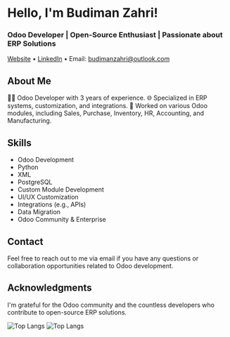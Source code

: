 # Hello, I'm Budiman Zahri!

### Odoo Developer | Open-Source Enthusiast | Passionate about ERP Solutions

[Website](https://www.yourwebsite.com) • [LinkedIn](https://id.linkedin.com/in/budiman-zahri-850266210) • Email: budimanzahri@outlook.com

## About Me

👨‍💻 Odoo Developer with 3 years of experience.
🌐 Specialized in ERP systems, customization, and integrations.
💼 Worked on various Odoo modules, including Sales, Purchase, Inventory, HR, Accounting, and Manufacturing.

## Skills

- Odoo Development
- Python
- XML
- PostgreSQL
- Custom Module Development
- UI/UX Customization
- Integrations (e.g., APIs)
- Data Migration
- Odoo Community & Enterprise

## Contact

Feel free to reach out to me via email if you have any questions or collaboration opportunities related to Odoo development.

## Acknowledgments

I'm grateful for the Odoo community and the countless developers who contribute to open-source ERP solutions.

![Top Langs](https://github-readme-stats.vercel.app/api/top-langs/?username=budimanzahri&layout=compact)
![Top Langs](https://github-readme-stats.vercel.app/api/top-langs/?username=budimanzahri&size_weight=0.5&count_weight=0.5)
